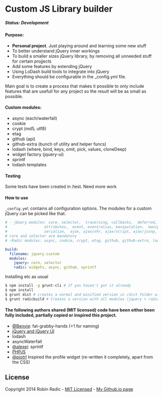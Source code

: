 Custom JS Library builder
===================

##### Status: Development


#### Purpose:

- **Personal project**. Just playing around and learning some new stuff
- To better understand jQuery inner workings
- To build a smaller sizes jQuery library, by removing all unneeded stuff for certain projjects
- Add some features by extending jQuery
- Using LoDash build tools to integrate into jQuery
- Everything should be configurable in the _config.yml file.

Main goal is to create a process that makes it possible to only include features that are usefull for any project so the result will be as small as possible.

#### Custom modules:
- async (each/waterfall)
- cookie
- crypt (md5, utf8)
- etag
- github (api)
- github-extra (bunch of utility and helper funcs)
- lodash (where, bind, keys, omit, pick, values, cloneDeep)
- widget factory (jquery-ui)
- sprintf
- lodash templates


#### Testing
Some tests have been created in /test. Need more work

#### How to use
`_config.yml` contains all configuration options. The modules for a custom jQuery can be picked like that.

```yaml
# - jQuery modules: core, selector,  traversing, callbacks,  deferred, core/ready, data,  queue, queue/delay,
#                 attributes,  event, event/alias, manipulation,  manipulation/_evalUrl, wrap,  css, css/hiddenVisibleSelectors,
#                 serialize,  ajax, ajax/xhr, ajax/script, ajax/jsonp, ajax/load, effects,  effects/animatedSelector, offset,  dimensions, deprecated,  exports/amd, exports/global"
# core and selector are mandatory
# -Radic modules: async, cookie, crypt, etag, github, github-extra, lodash, lotemplates, sprintf, widgets

build:
  filename: jquery.custom
  modules:
    jquery: core, selector
    radic: widgets, async, github, sprintf
```

Installing etc as usual
```bash
$ npm install -g grunt-cli # If you haven't got it already
$ npm install
$ grunt dist # creates a normal and minified version in /dist folder with only the configured modules
$ grunt radicbuild # Creates a version with all modules (jquery + radic). Run uglify:dist afterwards for minification
```

#### The following authors shared (MIT licensed) code have been either been fully included, partially copied or inspired this project.
- [@Benvie](https://github.com/Benvie/fat-grabby-hands): fat-grabby-hands (+1 for naming)
- [jQuery and jQuery UI](https://github.com/jquery)
- lodash
- asyncWaterfall
- [@alexei](https://github.com/alexei/sprintf.js): sprintf
- [PHPJS](http://phpjs.com)
- [@piotrl](https://github.com/piotrl/github-profile-widget) Inspired the profile widget (re-written it completely, apart from the CSS)



License
--------------
Copyright 2014 Robin Radic - [MIT Licensed](http://radic.mit-license.org/) - [My Github.io page](https://robinradic.github.io/)